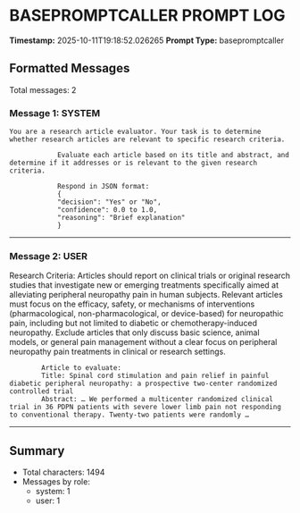 # BASEPROMPTCALLER PROMPT LOG
**Timestamp:** 2025-10-11T19:18:52.026265
**Prompt Type:** basepromptcaller

## Formatted Messages
Total messages: 2

### Message 1: SYSTEM

```
You are a research article evaluator. Your task is to determine whether research articles are relevant to specific research criteria.

            Evaluate each article based on its title and abstract, and determine if it addresses or is relevant to the given research criteria.

            Respond in JSON format:
            {
            "decision": "Yes" or "No",
            "confidence": 0.0 to 1.0,
            "reasoning": "Brief explanation"
            }
```

---

### Message 2: USER

Research Criteria: Articles should report on clinical trials or original research studies that investigate new or emerging treatments specifically aimed at alleviating peripheral neuropathy pain in human subjects. Relevant articles must focus on the efficacy, safety, or mechanisms of interventions (pharmacological, non-pharmacological, or device-based) for neuropathic pain, including but not limited to diabetic or chemotherapy-induced neuropathy. Exclude articles that only discuss basic science, animal models, or general pain management without a clear focus on peripheral neuropathy pain treatments in clinical or research settings.

            Article to evaluate:
            Title: Spinal cord stimulation and pain relief in painful diabetic peripheral neuropathy: a prospective two-center randomized controlled trial
            Abstract: … We performed a multicenter randomized clinical trial in 36 PDPN patients with severe lower limb pain not responding to conventional therapy. Twenty-two patients were randomly …

---

## Summary
- Total characters: 1494
- Messages by role:
  - system: 1
  - user: 1